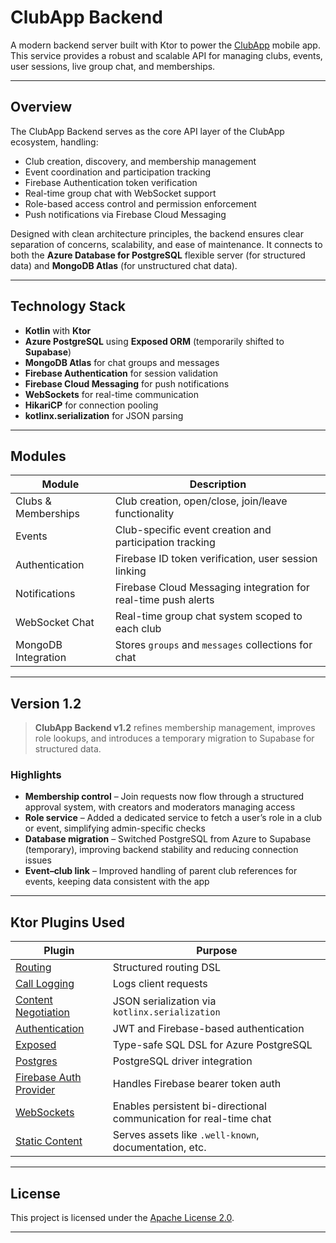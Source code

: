# ClubApp Backend

A modern backend server built with Ktor to power the [ClubApp](https://github.com/amz202/ClubApp) mobile app. This service provides a robust and scalable API for managing clubs, events, user sessions, live group chat, and memberships.

---

## Overview

The ClubApp Backend serves as the core API layer of the ClubApp ecosystem, handling:

- Club creation, discovery, and membership management  
- Event coordination and participation tracking  
- Firebase Authentication token verification  
- Real-time group chat with WebSocket support  
- Role-based access control and permission enforcement  
- Push notifications via Firebase Cloud Messaging  

Designed with clean architecture principles, the backend ensures clear separation of concerns, scalability, and ease of maintenance. It connects to both the **Azure Database for PostgreSQL** flexible server (for structured data) and **MongoDB Atlas** (for unstructured chat data).

---

## Technology Stack

- **Kotlin** with **Ktor**  
- **Azure PostgreSQL** using **Exposed ORM** (temporarily shifted to **Supabase**) 
- **MongoDB Atlas** for chat groups and messages  
- **Firebase Authentication** for session validation  
- **Firebase Cloud Messaging** for push notifications  
- **WebSockets** for real-time communication  
- **HikariCP** for connection pooling  
- **kotlinx.serialization** for JSON parsing  

---

## Modules

| Module                | Description                                                                 |
|-----------------------|-----------------------------------------------------------------------------|
| Clubs & Memberships   | Club creation, open/close, join/leave functionality                         |
| Events                | Club-specific event creation and participation tracking                     |
| Authentication        | Firebase ID token verification, user session linking                        |
| Notifications         | Firebase Cloud Messaging integration for real-time push alerts              |
| WebSocket Chat        | Real-time group chat system scoped to each club                             |
| MongoDB Integration   | Stores `groups` and `messages` collections for chat                         |

---

## Version 1.2

> **ClubApp Backend v1.2** refines membership management, improves role lookups, and introduces a temporary migration to Supabase for structured data.

### Highlights

- **Membership control** – Join requests now flow through a structured approval system, with creators and moderators managing access  
- **Role service** – Added a dedicated service to fetch a user’s role in a club or event, simplifying admin-specific checks  
- **Database migration** – Switched PostgreSQL from Azure to Supabase (temporary), improving backend stability and reducing connection issues  
- **Event–club link** – Improved handling of parent club references for events, keeping data consistent with the app  

---

## Ktor Plugins Used

| Plugin                                                                     | Purpose                                                                                 |
|----------------------------------------------------------------------------|-----------------------------------------------------------------------------------------|
| [Routing](https://start.ktor.io/p/routing)                                | Structured routing DSL                                                                 |
| [Call Logging](https://start.ktor.io/p/call-logging)                      | Logs client requests                                                                   |
| [Content Negotiation](https://start.ktor.io/p/content-negotiation)        | JSON serialization via `kotlinx.serialization`                                         |
| [Authentication](https://start.ktor.io/p/auth)                            | JWT and Firebase-based authentication                                                  |
| [Exposed](https://start.ktor.io/p/exposed)                                | Type-safe SQL DSL for Azure PostgreSQL                                                 |
| [Postgres](https://start.ktor.io/p/postgres)                              | PostgreSQL driver integration                                                          |
| [Firebase Auth Provider](https://start.ktor.io/p/firebase-auth-provider)  | Handles Firebase bearer token auth                                                     |
| [WebSockets](https://ktor.io/docs/websockets.html)                        | Enables persistent bi-directional communication for real-time chat                     |
| [Static Content](https://start.ktor.io/p/static-content)                  | Serves assets like `.well-known`, documentation, etc.                                  |

---

## License

This project is licensed under the [Apache License 2.0](./LICENSE).

---





